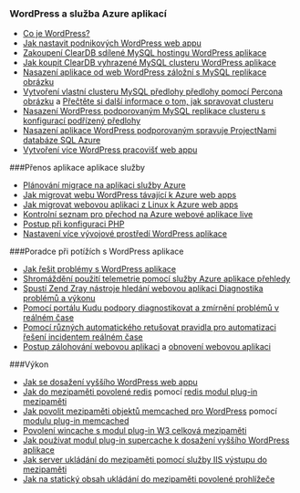 
### <a name="wordpress-and-azure-app-service"></a>WordPress a služba Azure aplikací
   
- [Co je WordPress?](https://wordpress.org/)
- [Jak nastavit podnikových WordPress web appu](../articles/app-service-web/web-sites-php-enterprise-wordpress.md)
- [Zakoupení ClearDB sdílené MySQL hostingu WordPress aplikace](http://blog.syntaxc4.net/post/2012/12/03/provisioning-a-mysql-database-from-the-windows-azure-store.aspx)
- [Jak koupit ClearDB vyhrazené MySQL clusteru WordPress aplikace](https://azure.microsoft.com/blog/announcing-new-mysql-premium-tiers-from-cleardb/)
- [Nasazení aplikace od web WordPress záložní s MySQL replikace obrázku](https://azure.microsoft.com/documentation/templates/wordpress-mysql-replication/)
- [Vytvoření vlastní clusteru MySQL předlohy předlohy pomocí Percona obrázku](https://azure.microsoft.com/documentation/templates/mysql-ha-pxc/) a [Přečtěte si další informace o tom, jak spravovat clusteru](https://github.com/fanjeffrey/axiom.articles/tree/master/pxc)
- [Nasazení WordPress podporovaným MySQL replikace clusteru s konfigurací podřízený předlohy](https://azure.microsoft.com/documentation/templates/mysql-replication/)
- [Nasazení aplikace WordPress podporovaným spravuje ProjectNami databáze SQL Azure](https://azure.microsoft.com/marketplace/partners/projectnami/projectnami/)
- [Vytvoření více WordPress pracovišť web appu](../articles/app-service-web/web-sites-php-convert-wordpress-multisite.md)


###<a name="porting-your-application-to-app-service"></a>Přenos aplikace aplikace služby 
- [Plánování migrace na aplikaci služby Azure](https://azure.microsoft.com/blog/how-to-plan-your-migration-to-azure-websites/)
- [Jak migrovat webu WordPress távající k Azure web apps](https://sunithamk.wordpress.com/2013/11/06/migrate-your-existing-wordpress-site-to-windows-azure/)
- [Jak migrovat webovou aplikaci z Linux k Azure web apps](https://www.movemetothecloud.net/LinuxMigration)
- [Kontrolní seznam pro přechod na Azure webové aplikace live](https://sunithamk.wordpress.com/2015/10/27/azure-web-apps-basic-operations-checklist/)
- [Postup při konfiguraci PHP](../articles/app-service-web/web-sites-php-configure.md)
- [Nastavení více vývojové prostředí WordPress aplikace](../articles/app-service-web/app-service-web-staged-publishing-realworld-scenarios.md)

###<a name="troubleshooting-wordpress-application"></a>Poradce při potížích s WordPress aplikace
- [Jak řešit problémy s WordPress aplikace](https://sunithamk.wordpress.com/2014/09/04/wordpress-troubleshooting-techniques-on-azure-websites/)
- [Shromáždění použití telemetrie pomocí služby Azure aplikace přehledy](https://azure.microsoft.com/blog/usage-analytics-for-wordpress-with-azure-app-insights/)
- [Spustí Zend Zray nástroje hledání webovou aplikaci Diagnostika problémů a výkonu](https://sunithamk.wordpress.com/2015/08/04/profiling-php-application-on-azure-web-apps/)
- [Pomocí portálu Kudu podpory diagnostikovat a zmírnění problémů v reálném čase](https://sunithamk.wordpress.com/2015/11/04/diagnose-and-mitigate-issues-with-azure-web-apps-support-portal/)
- [Pomocí různých automatického retušovat pravidla pro automatizaci řešení incidentem reálném čase](http://microsoftazurewebsitescheatsheet.info/#auto-heal)
- [Postup zálohování webovou aplikaci](../articles/app-service-web/web-sites-backup.md) a [obnovení webovou aplikaci](../articles/app-service-web/web-sites-restore.md)

###<a name="performance"></a>Výkon
- [Jak se dosažení vyššího WordPress web appu](https://sunithamk.wordpress.com/2014/08/01/10-ways-to-speed-up-your-wordpress-site-on-azure-websites/)
- [Jak do mezipaměti povolené redis](../articles/redis-cache/cache-dotnet-how-to-use-azure-redis-cache.md) pomocí [redis modul plug-in mezipaměti](https://wordpress.org/plugins/wp-redis/)
- [Jak povolit mezipaměti objektů memcached pro WordPress](../articles/app-service-web/web-sites-connect-to-redis-using-memcache-protocol.md) pomocí [modulu plug-in memcached](https://wordpress.org/plugins/memcached/)
- [Povolení wincache s modul plug-in W3 celková mezipaměti](https://wordpress.org/plugins/w3-total-cache/)
- [Jak používat modul plug-in supercache k dosažení vyššího WordPress aplikace](http://ruslany.net/2008/12/speed-up-wordpress-on-iis-70/)
- [Jak server ukládání do mezipaměti pomocí služby IIS výstupu do mezipaměti](http://blogs.msdn.com/b/brian_swan/archive/2011/06/08/performance-tuning-php-apps-on-windows-iis-with-output-caching.aspx)
- [Jak na statický obsah ukládání do mezipaměti povolené prohlížeče](http://www.iis.net/configreference/system.webserver/staticcontent)
